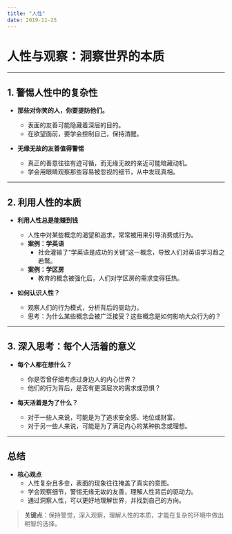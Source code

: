 ```yaml
---
title: "人性"
date: 2019-11-25
---
```


# 人性与观察：洞察世界的本质

---

## **1. 警惕人性中的复杂性**

- **那些对你笑的人，你要提防他们。**  
  - 表面的友善可能隐藏着深层的目的。  
  - 在欲望面前，要学会控制自己，保持清醒。

- **无缘无故的友善值得警惕**  
  - 真正的善意往往有迹可循，而无缘无故的亲近可能暗藏动机。  
  - 学会用眼睛观察那些容易被忽视的细节，从中发现真相。

---

## **2. 利用人性的本质**

- **利用人性总是能赚到钱**  
  - 人性中对某些概念的渴望和追求，常常被用来引导消费或行为。  
  - **案例：学英语**  
    - 社会灌输了“学英语是成功的关键”这一概念，导致人们对英语学习趋之若鹜。  
  - **案例：学区房**  
    - 教育的概念被强化后，人们对学区房的需求变得狂热。  

- **如何认识人性？**  
  - 观察人们的行为模式，分析背后的驱动力。  
  - 思考：为什么某些概念会被广泛接受？这些概念是如何影响大众行为的？

---

## **3. 深入思考：每个人活着的意义**

- **每个人都在想什么？**  
  - 你是否曾仔细考虑过身边人的内心世界？  
  - 他们的行为背后，是否有更深层次的需求或恐惧？

- **每天活着是为了什么？**  
  - 对于一些人来说，可能是为了追求安全感、地位或财富。  
  - 对于另一些人来说，可能是为了满足内心的某种执念或理想。

---

## **总结**

- **核心观点**  
  - 人性复杂且多变，表面的现象往往掩盖了真实的意图。  
  - 学会观察细节，警惕无缘无故的友善，理解人性背后的驱动力。  
  - 通过洞察人性，可以更好地理解世界，并找到自己的方向。

> **关键点**：保持警觉，深入观察，理解人性的本质，才能在复杂的环境中做出明智的选择。
